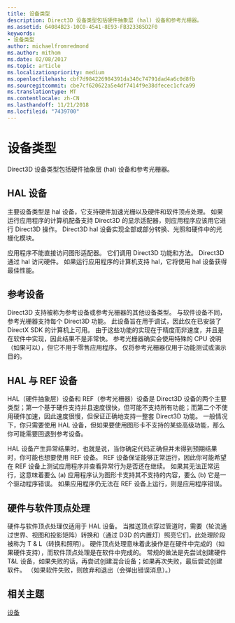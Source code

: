 ```yaml
---
title: 设备类型
description: Direct3D 设备类型包括硬件抽象层 (hal) 设备和参考光栅器。
ms.assetid: 64084B23-10C0-4541-8E93-FB323385D2F0
keywords:
- 设备类型
author: michaelfromredmond
ms.author: mithom
ms.date: 02/08/2017
ms.topic: article
ms.localizationpriority: medium
ms.openlocfilehash: cbf7d984226984391da340c74791dad4a6c0d8fb
ms.sourcegitcommit: cbe7cf620622a5e4df7414f9e38dfecec1cfca99
ms.translationtype: MT
ms.contentlocale: zh-CN
ms.lasthandoff: 11/21/2018
ms.locfileid: "7439700"
---
```

# <a name="device-types"></a>设备类型


Direct3D 设备类型包括硬件抽象层 (hal) 设备和参考光栅器。

## <a name="span-idhaldevicespanspan-idhaldevicespanspan-idhaldevicespanhal-device"></a><span id="HAL_Device"></span><span id="hal_device"></span><span id="HAL_DEVICE"></span>HAL 设备


主要设备类型是 hal 设备，它支持硬件加速光栅以及硬件和软件顶点处理。 如果运行应用程序的计算机配备支持 Direct3D 的显示适配器，则应用程序应该用它进行 Direct3D 操作。 Direct3D hal 设备实现全部或部分转换、光照和硬件中的光栅化模块。

应用程序不能直接访问图形适配器。 它们调用 Direct3D 功能和方法。 Direct3D 通过 hal 访问硬件。 如果运行应用程序的计算机支持 hal，它将使用 hal 设备获得最佳性能。

## <a name="span-idreferencedevicespanspan-idreferencedevicespanspan-idreferencedevicespanreference-device"></a><span id="Reference_Device"></span><span id="reference_device"></span><span id="REFERENCE_DEVICE"></span>参考设备


Direct3D 支持被称为参考设备或参考光栅器的其他设备类型。 与软件设备不同，参考光栅器支持每个 Direct3D 功能。 此设备旨在用于调试，因此仅在已安装了 DirectX SDK 的计算机上可用。 由于这些功能的实现在于精度而非速度，并且是在软件中实现，因此结果不是非常快。 参考光栅器确实会使用特殊的 CPU 说明（如果可以），但它不用于零售应用程序。 仅将参考光栅器仅用于功能测试或演示目的。

## <a name="span-idhalvsrefspanspan-idhalvsrefspanspan-idhalvsrefspanhal-vs-ref-devices"></a><span id="HAL_vs_REF"></span><span id="hal_vs_ref"></span><span id="HAL_VS_REF"></span>HAL 与 REF 设备


HAL（硬件抽象层）设备和 REF（参考光栅器）设备是 Direct3D 设备的两个主要类型；第一个基于硬件支持并且速度很快，但可能不支持所有功能；而第二个不使用硬件加速，因此速度很慢，但保证正确地支持一整套 Direct3D 功能。 一般情况下，你只需要使用 HAL 设备，但如果要使用图形卡不支持的某些高级功能，那么你可能需要回退到参考设备。

HAL 设备产生异常结果时，也就是说，当你确定代码正确但并未得到预期结果时，你可能也想要使用 REF 设备。 REF 设备保证能够正常运行，因此你可能希望在 REF 设备上测试应用程序并查看异常行为是否还在继续。 如果其无法正常运行，这意味着要么 (a) 应用程序认为图形卡支持其不支持的内容，要么 (b) 它是一个驱动程序错误。 如果应用程序仍无法在 REF 设备上运行，则是应用程序错误。

## <a name="span-idhardwarevssoftwarespanspan-idhardwarevssoftwarespanspan-idhardwarevssoftwarespanhardware-vs-software-vertex-processing"></a><span id="Hardware_vs_Software"></span><span id="hardware_vs_software"></span><span id="HARDWARE_VS_SOFTWARE"></span>硬件与软件顶点处理


硬件与软件顶点处理仅适用于 HAL 设备。 当推送顶点穿过管道时，需要（轮流通过世界、视图和投影矩阵）转换和（通过 D3D 的内置灯）照亮它们，此处理阶段被称为 T & L（转换和照明）。 硬件顶点处理意味着此操作是在硬件中完成的（如果硬件支持），而软件顶点处理是在软件中完成的。 常规的做法是先尝试创建硬件 T&L 设备，如果失败的话，再尝试创建混合设备；如果再次失败，最后尝试创建软件。 （如果软件失败，则放弃和退出（会弹出错误消息）。）

## <a name="span-idrelated-topicsspanrelated-topics"></a><span id="related-topics"></span>相关主题


[设备](devices.md)

 

 




